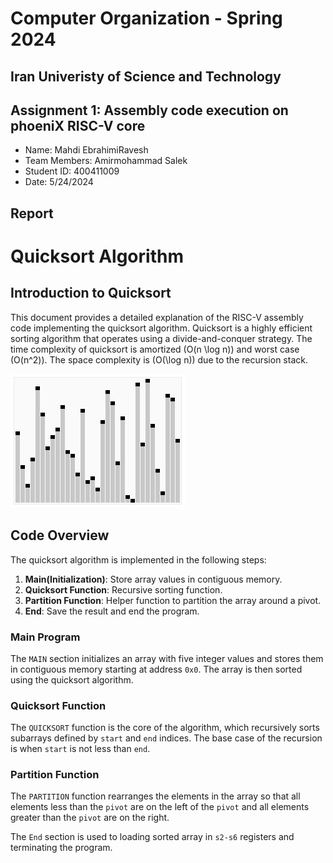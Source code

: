 Computer Organization - Spring 2024
==============================================================
## Iran Univeristy of Science and Technology
## Assignment 1: Assembly code execution on phoeniX RISC-V core

- Name: Mahdi EbrahimiRavesh
- Team Members: Amirmohammad Salek
- Student ID: 400411009
- Date: 5/24/2024

## Report

# Quicksort Algorithm 

## Introduction to Quicksort
This document provides a detailed explanation of the RISC-V assembly code implementing the quicksort algorithm. Quicksort is a highly efficient sorting algorithm that operates using a divide-and-conquer strategy. The time complexity of quicksort is amortized \(O(n \log n)\) and worst case \(O(n^2)\). The space complexity is \(O(\log n)\) due to the recursion stack.

![Quicksort GIF](./Images/Sorting_quicksort_anim.gif)

## Code Overview

The quicksort algorithm is implemented in the following steps:
1. **Main(Initialization)**: Store array values in contiguous memory.
2. **Quicksort Function**: Recursive sorting function.
3. **Partition Function**: Helper function to partition the array around a pivot.
4. **End**: Save the result and end the program.

### Main Program

The `MAIN` section initializes an array with five integer values and stores them in contiguous memory starting at address `0x0`. The array is then sorted using the quicksort algorithm.



### Quicksort Function

The `QUICKSORT` function is the core of the algorithm, which recursively sorts subarrays defined by `start` and `end` indices. The base case of the recursion is when `start` is not less than `end`.



### Partition Function

The `PARTITION` function rearranges the elements in the array so that all elements less than the `pivot` are on the left of the `pivot` and all elements greater than the `pivot` are on the right.




The `End` section is used to loading sorted array in `s2-s6` registers and terminating the program.

